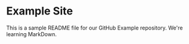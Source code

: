 # Example Site

This is a sample README file for our GitHub Example repository. We're learning MarkDown.